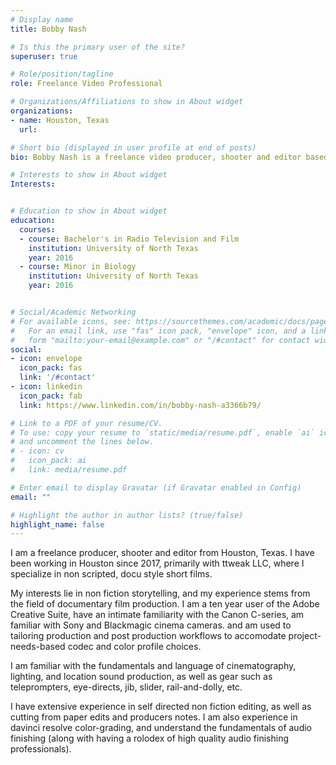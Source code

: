 ```yaml
---
# Display name
title: Bobby Nash

# Is this the primary user of the site?
superuser: true

# Role/position/tagline
role: Freelance Video Professional

# Organizations/Affiliations to show in About widget
organizations:
- name: Houston, Texas
  url: 

# Short bio (displayed in user profile at end of posts)
bio: Bobby Nash is a freelance video producer, shooter and editor based out of Houston, Texas.

# Interests to show in About widget
Interests: 


# Education to show in About widget
education:
  courses:
  - course: Bachelor's in Radio Television and Film
    institution: University of North Texas
    year: 2016
  - course: Minor in Biology
    institution: University of North Texas
    year: 2016


# Social/Academic Networking
# For available icons, see: https://sourcethemes.com/academic/docs/page-builder/#icons
#   For an email link, use "fas" icon pack, "envelope" icon, and a link in the
#   form "mailto:your-email@example.com" or "/#contact" for contact widget.
social:
- icon: envelope
  icon_pack: fas
  link: '/#contact'
- icon: linkedin
  icon_pack: fab
  link: https://www.linkedin.com/in/bobby-nash-a3366b79/

# Link to a PDF of your resume/CV.
# To use: copy your resume to `static/media/resume.pdf`, enable `ai` icons in `params.toml`, 
# and uncomment the lines below.
# - icon: cv
#   icon_pack: ai
#   link: media/resume.pdf

# Enter email to display Gravatar (if Gravatar enabled in Config)
email: ""

# Highlight the author in author lists? (true/false)
highlight_name: false
---
```


I am a freelance producer, shooter and editor from Houston, Texas. I have been working in Houston since 2017, primarily with ttweak LLC, where I specialize in non scripted, docu style short films. 

My interests lie in non fiction storytelling, and my experience stems from the field of documentary film production. I am a ten year user of the Adobe Creative Suite, have an intimate familiarity with the Canon C-series, am familiar with Sony and Blackmagic cinema cameras. and am used to tailoring production and post production workflows to accomodate project-needs-based codec and color profile choices. 

I am familiar with the fundamentals and language of cinematography, lighting, and location sound production, as well as gear such as teleprompters, eye-directs, jib, slider, rail-and-dolly, etc.

I have extensive experience in self directed non fiction editing, as well as cutting from paper edits and producers notes. I am also experience in davinci resolve color-grading, and understand the fundamentals of audio finishing (along with having a rolodex of high quality audio finishing professionals). 


